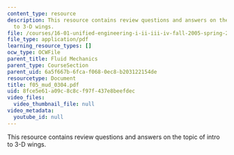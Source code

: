 ```yaml
---
content_type: resource
description: This resource contains review questions and answers on the topic of intro
  to 3-D wings.
file: /courses/16-01-unified-engineering-i-ii-iii-iv-fall-2005-spring-2006/8fce5e61a09c8c8cf97f437e8beefdec_f05_mud_0304.pdf
file_type: application/pdf
learning_resource_types: []
ocw_type: OCWFile
parent_title: Fluid Mechanics
parent_type: CourseSection
parent_uid: 6a5f667b-6fca-f068-0ec8-b203122154de
resourcetype: Document
title: f05_mud_0304.pdf
uid: 8fce5e61-a09c-8c8c-f97f-437e8beefdec
video_files:
  video_thumbnail_file: null
video_metadata:
  youtube_id: null
---
```

This resource contains review questions and answers on the topic of intro to 3-D wings.

